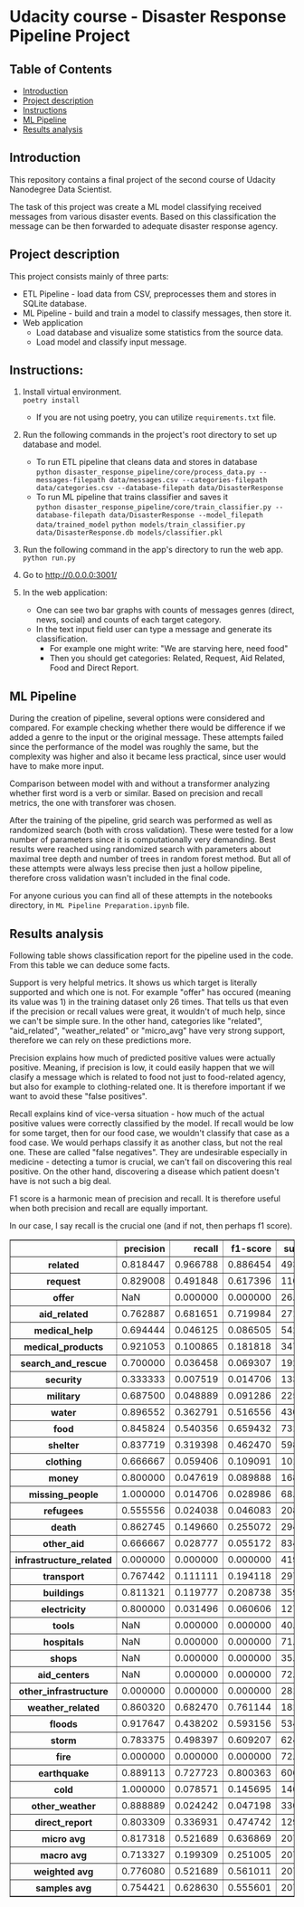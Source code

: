 # Udacity course - Disaster Response Pipeline Project

## Table of Contents

- [Introduction](#introduction)
- [Project description](#description)
- [Instructions](#instructions)
- [ML Pipeline](#ml-pipeline)
- [Results analysis](#results)


## Introduction
This repository contains a final project of the second course of Udacity Nanodegree Data Scientist.

The task of this project was create a ML model classifying received messages from various disaster events. Based on this classification the message can be then forwarded to adequate disaster response agency.


## Project description
This project consists mainly of three parts:

- ETL Pipeline - load data from CSV, preprocesses them and stores in SQLite database.
- ML Pipeline - build and train a model to classify messages, then store it.
- Web application
    - Load database and visualize some statistics from the source data.
    - Load model and classify input message.


## Instructions:
1. Install virtual environment.\
    `poetry install`
    - If you are not using poetry, you can utilize `requirements.txt` file.

2. Run the following commands in the project's root directory to set up database and model.

    - To run ETL pipeline that cleans data and stores in database\
        `python disaster_response_pipeline/core/process_data.py --messages-filepath data/messages.csv --categories-filepath data/categories.csv --database-filepath data/DisasterResponse`
    - To run ML pipeline that trains classifier and saves it\
        `python disaster_response_pipeline/core/train_classifier.py --database-filepath data/DisasterResponse --model_filepath data/trained_model`
        `python models/train_classifier.py data/DisasterResponse.db models/classifier.pkl`

3. Run the following command in the app's directory to run the web app.
    `python run.py`

4. Go to http://0.0.0.0:3001/

5. In the web application:
    - One can see two bar graphs with counts of messages genres (direct, news, social) and counts of each target category.
    - In the text input field user can type a message and generate its classification.
        - For example one might write: "We are starving here, need food"
        - Then you should get categories: Related, Request, Aid Related, Food and Direct Report.


## ML Pipeline
During the creation of pipeline, several options were considered and compared. For example checking whether there would be difference if we added a genre to the input or the original message. These attempts failed since the performance of the model was roughly the same, but the complexity was higher and also it became less practical, since user would have to make more input. 

Comparison between model with and without a transformer analyzing whether first word is a verb or similar. Based on precision and recall metrics, the one with transforer was chosen.

After the training of the pipeline, grid search was performed as well as randomized search (both with cross validation). These were tested for a low number of parameters since it is computationally very demanding. Best results were reached using randomized search with parameters about maximal tree depth and number of trees in random forest method. But all of these attempts were always less precise then just a hollow pipeline, therefore cross validation wasn't included in the final code.

For anyone curious you can find all of these attempts in the notebooks directory, in `ML Pipeline Preparation.ipynb` file.


## Results analysis

Following table shows classification report for the pipeline used in the code. From this table we can deduce some facts.

Support is very helpful metrics. It shows us which target is literally supported and which one is not. For example "offer" has occured (meaning its value was 1) in the training dataset only 26 times. That tells us that even if the precision or recall values were great, it wouldn't of much help, since we can't be simple sure. In the other hand, categories like "related", "aid_related", "weather_related" or "micro_avg" have very strong support, therefore we can rely on these predictions more.

Precision explains how much of predicted positive values were actually positive. Meaning, if precision is low, it could easily happen that we will clasify a message which is related to food not just to food-related agency, but also for example to clothing-related one. It is therefore important if we want to avoid these "false positives".

Recall explains kind of vice-versa situation - how much of the actual positive values were correctly classified by the model. If recall would be low for some target, then for our food case, we wouldn't classify that case as a food case. We would perhaps classify it as another class, but not the real one. These are called "false negatives". They are undesirable especially in medicine - detecting a tumor is crucial, we can't fail on discovering this real positive. On the other hand, discovering a disease which patient doesn't have is not such a big deal.

F1 score is a harmonic mean of precision and recall. It is therefore useful when both precision and recall are equally important.

In our case, I say recall is the crucial one (and if not, then perhaps f1 score).

<div>
<style scoped>
    .dataframe tbody tr th:only-of-type {
        vertical-align: middle;
    }

    .dataframe tbody tr th {
        vertical-align: top;
    }

    .dataframe thead th {
        text-align: right;
    }
</style>
<table border="1" class="dataframe">
  <thead>
    <tr style="text-align: right;">
      <th></th>
      <th>precision</th>
      <th>recall</th>
      <th>f1-score</th>
      <th>support</th>
    </tr>
  </thead>
  <tbody>
    <tr>
      <th>related</th>
      <td>0.818447</td>
      <td>0.966788</td>
      <td>0.886454</td>
      <td>4938.0</td>
    </tr>
    <tr>
      <th>request</th>
      <td>0.829008</td>
      <td>0.491848</td>
      <td>0.617396</td>
      <td>1104.0</td>
    </tr>
    <tr>
      <th>offer</th>
      <td>NaN</td>
      <td>0.000000</td>
      <td>0.000000</td>
      <td>26.0</td>
    </tr>
    <tr>
      <th>aid_related</th>
      <td>0.762887</td>
      <td>0.681651</td>
      <td>0.719984</td>
      <td>2714.0</td>
    </tr>
    <tr>
      <th>medical_help</th>
      <td>0.694444</td>
      <td>0.046125</td>
      <td>0.086505</td>
      <td>542.0</td>
    </tr>
    <tr>
      <th>medical_products</th>
      <td>0.921053</td>
      <td>0.100865</td>
      <td>0.181818</td>
      <td>347.0</td>
    </tr>
    <tr>
      <th>search_and_rescue</th>
      <td>0.700000</td>
      <td>0.036458</td>
      <td>0.069307</td>
      <td>192.0</td>
    </tr>
    <tr>
      <th>security</th>
      <td>0.333333</td>
      <td>0.007519</td>
      <td>0.014706</td>
      <td>133.0</td>
    </tr>
    <tr>
      <th>military</th>
      <td>0.687500</td>
      <td>0.048889</td>
      <td>0.091286</td>
      <td>225.0</td>
    </tr>
    <tr>
      <th>water</th>
      <td>0.896552</td>
      <td>0.362791</td>
      <td>0.516556</td>
      <td>430.0</td>
    </tr>
    <tr>
      <th>food</th>
      <td>0.845824</td>
      <td>0.540356</td>
      <td>0.659432</td>
      <td>731.0</td>
    </tr>
    <tr>
      <th>shelter</th>
      <td>0.837719</td>
      <td>0.319398</td>
      <td>0.462470</td>
      <td>598.0</td>
    </tr>
    <tr>
      <th>clothing</th>
      <td>0.666667</td>
      <td>0.059406</td>
      <td>0.109091</td>
      <td>101.0</td>
    </tr>
    <tr>
      <th>money</th>
      <td>0.800000</td>
      <td>0.047619</td>
      <td>0.089888</td>
      <td>168.0</td>
    </tr>
    <tr>
      <th>missing_people</th>
      <td>1.000000</td>
      <td>0.014706</td>
      <td>0.028986</td>
      <td>68.0</td>
    </tr>
    <tr>
      <th>refugees</th>
      <td>0.555556</td>
      <td>0.024038</td>
      <td>0.046083</td>
      <td>208.0</td>
    </tr>
    <tr>
      <th>death</th>
      <td>0.862745</td>
      <td>0.149660</td>
      <td>0.255072</td>
      <td>294.0</td>
    </tr>
    <tr>
      <th>other_aid</th>
      <td>0.666667</td>
      <td>0.028777</td>
      <td>0.055172</td>
      <td>834.0</td>
    </tr>
    <tr>
      <th>infrastructure_related</th>
      <td>0.000000</td>
      <td>0.000000</td>
      <td>0.000000</td>
      <td>419.0</td>
    </tr>
    <tr>
      <th>transport</th>
      <td>0.767442</td>
      <td>0.111111</td>
      <td>0.194118</td>
      <td>297.0</td>
    </tr>
    <tr>
      <th>buildings</th>
      <td>0.811321</td>
      <td>0.119777</td>
      <td>0.208738</td>
      <td>359.0</td>
    </tr>
    <tr>
      <th>electricity</th>
      <td>0.800000</td>
      <td>0.031496</td>
      <td>0.060606</td>
      <td>127.0</td>
    </tr>
    <tr>
      <th>tools</th>
      <td>NaN</td>
      <td>0.000000</td>
      <td>0.000000</td>
      <td>40.0</td>
    </tr>
    <tr>
      <th>hospitals</th>
      <td>NaN</td>
      <td>0.000000</td>
      <td>0.000000</td>
      <td>71.0</td>
    </tr>
    <tr>
      <th>shops</th>
      <td>NaN</td>
      <td>0.000000</td>
      <td>0.000000</td>
      <td>35.0</td>
    </tr>
    <tr>
      <th>aid_centers</th>
      <td>NaN</td>
      <td>0.000000</td>
      <td>0.000000</td>
      <td>72.0</td>
    </tr>
    <tr>
      <th>other_infrastructure</th>
      <td>0.000000</td>
      <td>0.000000</td>
      <td>0.000000</td>
      <td>281.0</td>
    </tr>
    <tr>
      <th>weather_related</th>
      <td>0.860320</td>
      <td>0.682470</td>
      <td>0.761144</td>
      <td>1814.0</td>
    </tr>
    <tr>
      <th>floods</th>
      <td>0.917647</td>
      <td>0.438202</td>
      <td>0.593156</td>
      <td>534.0</td>
    </tr>
    <tr>
      <th>storm</th>
      <td>0.783375</td>
      <td>0.498397</td>
      <td>0.609207</td>
      <td>624.0</td>
    </tr>
    <tr>
      <th>fire</th>
      <td>0.000000</td>
      <td>0.000000</td>
      <td>0.000000</td>
      <td>72.0</td>
    </tr>
    <tr>
      <th>earthquake</th>
      <td>0.889113</td>
      <td>0.727723</td>
      <td>0.800363</td>
      <td>606.0</td>
    </tr>
    <tr>
      <th>cold</th>
      <td>1.000000</td>
      <td>0.078571</td>
      <td>0.145695</td>
      <td>140.0</td>
    </tr>
    <tr>
      <th>other_weather</th>
      <td>0.888889</td>
      <td>0.024242</td>
      <td>0.047198</td>
      <td>330.0</td>
    </tr>
    <tr>
      <th>direct_report</th>
      <td>0.803309</td>
      <td>0.336931</td>
      <td>0.474742</td>
      <td>1297.0</td>
    </tr>
    <tr>
      <th>micro avg</th>
      <td>0.817318</td>
      <td>0.521689</td>
      <td>0.636869</td>
      <td>20771.0</td>
    </tr>
    <tr>
      <th>macro avg</th>
      <td>0.713327</td>
      <td>0.199309</td>
      <td>0.251005</td>
      <td>20771.0</td>
    </tr>
    <tr>
      <th>weighted avg</th>
      <td>0.776080</td>
      <td>0.521689</td>
      <td>0.561011</td>
      <td>20771.0</td>
    </tr>
    <tr>
      <th>samples avg</th>
      <td>0.754421</td>
      <td>0.628630</td>
      <td>0.555601</td>
      <td>20771.0</td>
    </tr>
  </tbody>
</table>
</div>